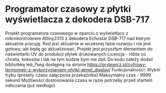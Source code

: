# Programator czasowy z płytki wyświetlacza z dekodera DSB-717
Projekt programatora czasowego w oparciu o wyświetlacz z mikrokontrolerem Attiny2313 z dekodera Echostar DSB-717 nad którym aktualnie pracuję. Kod jest aktualnie w wczesnej fazie rozwoju i nie jest gotowy, ale będę go aktualizować. Projekt jest przyszłym elementem do naświetlarki UV do produkcji płytek drukowanych
Licencja - róbta co chceta, kokosów i tak na tym kodzie bym nie zbił.
Do kodu należy dodać bibliotekę led_7seg dostępną na stronie https://grylewicz.pl/cyfrowy-termometr-z-wykorzystaniem-plytki-atmel_display/
Funkcjonalności:
Wybór trybu (presety czasu załączenia przekaźnika)
Maksymalny czas - 9999 sekund
Możliwości dostosowania czasu w razie potrzeby przed startem odliczania (już niedługo)


